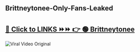 
 ## Brittneytonee-Only-Fans-Leaked

# <h2><a href="https://clipsfans.com/Brittneytonee&ref=git">🔗 Click to LINKS ⏩⏩ 👉 🟢 Brittneytonee </a></h2>

<a href="https://clipsfans.com/Brittneytonee&ref=git" rel="nofollow" data-target="animated-image.originalLink"><img src="https://i.ibb.co.com/xMMVF88/686577567.gif" alt="Viral Video Original" style="max-width: 100%; display: inline-block;" data-target="animated-image.originalImage"></a>

